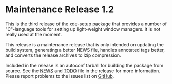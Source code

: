 [xde-setup -- release notes.  2019-09-05]: #

Maintenance Release 1.2
=======================

This is the third release of the xde-setup package that provides a
number of "C"-language tools for setting up light-weight window
managers.  It is not really used at the moment.

This release is a maintenance release that is only intended on updating
the build system, generating a better NEWS file, handles annotated tags
better, and converts the release archives to lzip compression.

Included in the release is an autoconf tarball for building the package
from source.  See the [NEWS](NEWS) and [TODO](TODO) file in the release
for more information.  Please report problems to the issues list on
[GitHub](https://github.com/bbidulock/xde-setup/issues).

[ vim: set ft=markdown sw=4 tw=72 nocin nosi fo+=tcqlorn spell: ]: #
